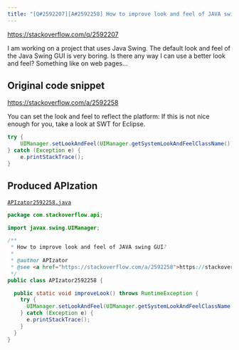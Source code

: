 ```yaml
---
title: "[Q#2592207][A#2592258] How to improve look and feel of JAVA swing GUI?"
---
```


https://stackoverflow.com/q/2592207

I am working on a project that uses Java Swing. The default look and feel of the Java Swing GUI is very boring. Is there any way I can use a better look and feel? Something like on web pages...



## Original code snippet

https://stackoverflow.com/a/2592258

You can set the look and feel to reflect the platform:
If this is not nice enough for you, take a look at SWT for Eclipse.

```java
try { 
    UIManager.setLookAndFeel(UIManager.getSystemLookAndFeelClassName());
} catch (Exception e) {
    e.printStackTrace();
}
```

## Produced APIzation

[`APIzator2592258.java`](/data/search/java/APIzator2592258.java)

```java
package com.stackoverflow.api;

import javax.swing.UIManager;

/**
 * How to improve look and feel of JAVA swing GUI?
 *
 * @author APIzator
 * @see <a href="https://stackoverflow.com/a/2592258">https://stackoverflow.com/a/2592258</a>
 */
public class APIzator2592258 {

  public static void improveLook() throws RuntimeException {
    try {
      UIManager.setLookAndFeel(UIManager.getSystemLookAndFeelClassName());
    } catch (Exception e) {
      e.printStackTrace();
    }
  }
}
```